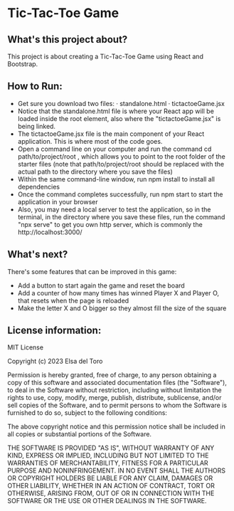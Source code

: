 # Tic-Tac-Toe Game
## What's this project about?
This project is about creating a Tic-Tac-Toe Game using React and Bootstrap.

## How to Run: 
- Get sure you download two files:
   ·  standalone.html
   ·  tictactoeGame.jsx
- Notice that the standalone.html file is where your React app will be loaded inside the root element, also where the "tictactoeGame.jsx" is being linked.
- The tictactoeGame.jsx file is the main component of your React application. This is where most of the code goes.
- Open a command line on your computer and run the command cd path/to/project/root , which allows you to point to the root folder of the starter files (note that path/to/project/root should be replaced with the actual path to the directory where you save the files)
- Within the same command-line window, run npm install to install all dependencies
- Once the command completes successfully, run npm start to start the application in your browser
- Also, you may need a local server to test the application, so in the terminal, in the directory where you save these files, run the command "npx serve" to get you own http server, which is commonly the http://localhost:3000/
  
## What's next?
There's some features that can be improved in this game:
- Add a button to start again the game and reset the board
- Add a counter of how many times has winned Player X and Player O, that resets when the page is reloaded
- Make the letter X and O bigger so they almost fill the size of the square

## License information:
MIT License

Copyright (c) 2023 Elsa del Toro

Permission is hereby granted, free of charge, to any person obtaining a copy
of this software and associated documentation files (the "Software"), to deal
in the Software without restriction, including without limitation the rights
to use, copy, modify, merge, publish, distribute, sublicense, and/or sell
copies of the Software, and to permit persons to whom the Software is
furnished to do so, subject to the following conditions:

The above copyright notice and this permission notice shall be included in all
copies or substantial portions of the Software.

THE SOFTWARE IS PROVIDED "AS IS", WITHOUT WARRANTY OF ANY KIND, EXPRESS OR
IMPLIED, INCLUDING BUT NOT LIMITED TO THE WARRANTIES OF MERCHANTABILITY,
FITNESS FOR A PARTICULAR PURPOSE AND NONINFRINGEMENT. IN NO EVENT SHALL THE
AUTHORS OR COPYRIGHT HOLDERS BE LIABLE FOR ANY CLAIM, DAMAGES OR OTHER
LIABILITY, WHETHER IN AN ACTION OF CONTRACT, TORT OR OTHERWISE, ARISING FROM,
OUT OF OR IN CONNECTION WITH THE SOFTWARE OR THE USE OR OTHER DEALINGS IN THE
SOFTWARE.

